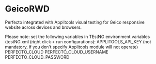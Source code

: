 # GeicoRWD
Perfecto integrated with Applitools visual testing for Geico responsive website across devices and browsers.

Please note: set the following variables in TEstNG environment variables (testNG.xml (right click-> run configurations):
APPLITOOLS_API_KEY (not mandatory, if you don't specify Applitools module will not operate)
PERFECTO_CLOUD
PERFECTO_CLOUD_USERNAME
PERFECTO_CLOUD_PASSWORD

